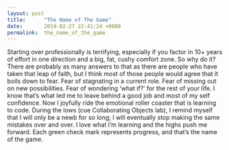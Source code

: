 ```yaml
---
layout: post
title:      "The Name of The Game"
date:       2019-02-27 22:41:24 +0000
permalink:  the_name_of_the_game
---
```



  Starting over professionally is terrifying, especially if you factor in 10+ years of effort in one direction and a big, fat, cushy comfort zone. So why do it? There are probably as many answers to that as there are people who have taken that leap of faith, but I think most of those people would agree that it boils down to fear. Fear of stagnating in a current role. Fear of missing out on new possibilities. Fear of wondering ‘what if?’ for the rest of your life. I know that’s what led me to leave behind a good job and most of my self confidence. Now I joyfully ride the emotional roller coaster that is learning to code. During the lows (cue Collaborating Objects lab), I remind myself that I will only be a newb for so long; I will eventually stop making the same mistakes over and over. I love what I’m learning and the highs push me forward. Each green check mark represents progress, and that’s the name of the game. 
